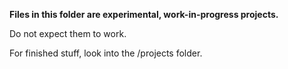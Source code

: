 **Files in this folder are experimental, work-in-progress projects.**

Do not expect them to work.

For finished stuff, look into the /projects folder.
